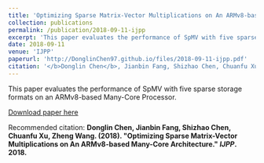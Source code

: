 ```yaml
---
title: 'Optimizing Sparse Matrix-Vector Multiplications on An ARMv8-based Many-Core Architecture'
collection: publications
permalink: /publication/2018-09-11-ijpp
excerpt: 'This paper evaluates the performance of SpMV with five sparse storage formats on an ARMv8-based Many-Core Processor'
date: 2018-09-11
venue: 'IJPP'
paperurl: 'http://DonglinChen97.github.io/files/2018-09-11-ijpp.pdf'
citation: '</b>Donglin Chen</b>, Jianbin Fang, Shizhao Chen, Chuanfu Xu, Zheng Wang. &quot;Optimizing Sparse Matrix-Vector Multiplications on An ARMv8-based Many-Core Architecture.&quot; <i>IJPP</i>. 2018.'
---
```

This paper evaluates the performance of SpMV with five sparse storage formats on an ARMv8-based Many-Core Processor.

[Download paper here](http://DonglinChen97.github.io/files/2018-09-11-ijpp.pdf)

Recommended citation: <b>Donglin Chen<b>, Jianbin Fang, Shizhao Chen, Chuanfu Xu, Zheng Wang. (2018). "Optimizing Sparse Matrix-Vector Multiplications on An ARMv8-based Many-Core Architecture." <i>IJPP</i>. 2018. 
